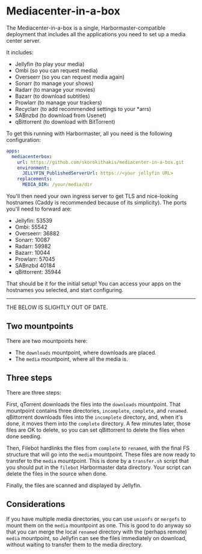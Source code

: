 Mediacenter-in-a-box
====================

The Mediacenter-in-a-box is a single, Harbormaster-compatible deployment that includes
all the applications you need to set up a media center server.

It includes:

* Jellyfin (to play your media)
* Ombi (so you can request media)
* Overseerr (so you can request media again)
* Sonarr (to manage your shows)
* Radarr (to manage your movies)
* Bazarr (to download subtitles)
* Prowlarr (to manage your trackers)
* Recyclarr (to add recommended settings to your *arrs)
* SABnzbd (to download from Usenet)
* qBittorrent (to download with BitTorrent)

To get this running with Harbormaster, all you need is the following configuration:

```yaml
apps:
  mediacenterbox:
    url: https://github.com/skorokithakis/mediacenter-in-a-box.git
    environment:
      JELLYFIN_PublishedServerUrl: https://<your jellyfin URL>
    replacements:
      MEDIA_DIR: /your/media/dir
```

You'll then need your own ingress server to get TLS and nice-looking hostnames (Caddy is
recommended because of its simplicity).
The ports you'll need to forward are:

* Jellyfin: 53539
* Ombi: 55542
* Overseerr: 36882
* Sonarr: 10087
* Radarr: 59982
* Bazarr: 10044
* Prowlarr: 57045
* SABnzbd 40184
* qBittorrent: 35944

That should be it for the initial setup! You can access your apps on the hostnames you
selected, and start configuring.

---

THE BELOW IS SLIGHTLY OUT OF DATE.

## Two mountpoints

There are two mountpoints here:

* The `downloads` mountpoint, where downloads are placed.
* The `media` mountpoint, where all the media is.


## Three steps

There are three steps:

First, qTorrent downloads the files into the `downloads` mountpoint. That mountpoint
contains three directories, `incomplete`, `complete`, and `renamed`. qBittorrent
downloads files into the `incomplete` directory, and, when it's done, it moves them into
the `complete` directory. A few minutes later, those files are OK to delete, so you can
set qBittorrent to delete the files when done seeding.

Then, Filebot hardlinks the files from `complete` to `renamed`, with the final FS
structure that will go into the `media` mountpoint. These files are now ready to
transfer to the `media` mountpoint. This is done by a `transfer.sh` script that you
should put in the `filebot` Harbormaster data directory. Your script can delete the
files in the source when done.

Finally, the files are scanned and displayed by Jellyfin.


## Considerations

If you have multiple media directories, you can use `unionfs` or `mergefs` to mount them
on the `media` mountpoint as one. This is good to do anyway so that you can merge the
local `renamed` directory with the (perhaps remote) `media` mountpoint, so Jellyfin can
see the files immediately on download, without waiting to transfer them to the media
directory.
